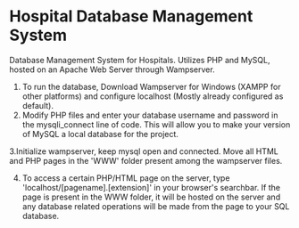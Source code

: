 # Hospital Database Management System
Database Management System for Hospitals. Utilizes PHP and MySQL, hosted on an Apache Web Server through Wampserver.
1. To run the database, Download Wampserver for Windows (XAMPP for other platforms) and configure localhost (Mostly already configured as 
   default).
2. Modify PHP files and enter your database username and password in the mysqli_connect line of code. This will allow you to make your version 
   of   MySQL a local database for the project.
   
3.Initialize wampserver, keep mysql open and connected. Move all HTML and PHP pages in the 'WWW' folder present among the wampserver files.

4. To access a certain PHP/HTML page on the server, type 'localhost/[pagename].[extension]' in your browser's searchbar. If the page is present
    in the WWW folder, it will be hosted on the server and any database related operations will be made from the page to your SQL database.
